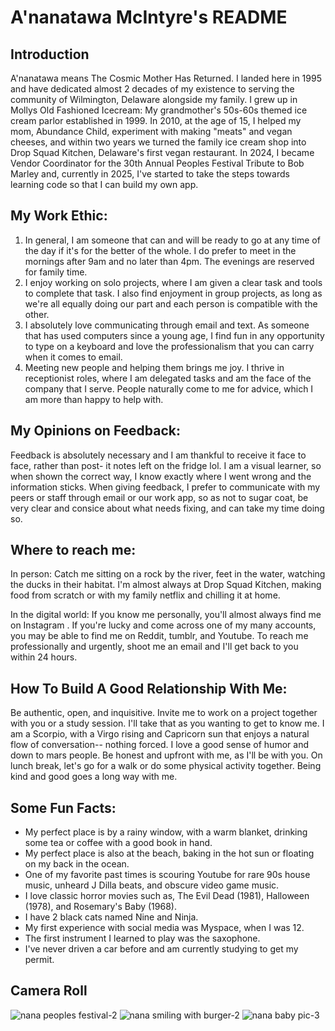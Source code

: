 # A'nanatawa McIntyre's README

## Introduction

A'nanatawa means The Cosmic Mother Has Returned. I landed here in 1995 and have dedicated almost 2 decades of my existence to serving the community of Wilmington, Delaware alongside my family. I grew up in Mollys Old Fashioned Icecream: My grandmother's 50s-60s themed ice cream parlor established in 1999. In 2010, at the age of 15, I helped my mom, Abundance Child, experiment with making "meats" and vegan cheeses, and within two years we turned the family ice cream shop into Drop Squad Kitchen, Delaware's first vegan restaurant. In 2024, I became Vendor Coordinator for the 30th Annual Peoples Festival Tribute to Bob Marley and, currently in 2025, I've started to take the steps towards learning code so that I can build my own app. 

## My Work Ethic:

1. In general, I am someone that can and will be ready to go at any time of the day if it's for the better of the whole. I do prefer to meet in the mornings after 9am and no later than 4pm. The evenings are reserved for family time. 
2. I enjoy working on solo projects, where I am given a clear task and tools to complete that task. I also find enjoyment in group projects, as long as we're all equally doing our part and each person is compatible with the other.
3. I absolutely love communicating through email and text. As someone that has used computers since a young age, I find fun in any opportunity to type on a keyboard and love the professionalism that you can carry when it comes to email.
4. Meeting new people and helping them brings me joy. I thrive in receptionist roles, where I am delegated tasks and am the face of the company that I serve. People naturally come to me for advice, which I am more than happy to help with.


## My Opinions on Feedback:
Feedback is absolutely necessary and I am thankful to receive it face to face, rather than post- it notes left on the fridge lol. I am a visual learner, so when shown the correct way, I know exactly where I went wrong and the information sticks. When giving feedback, I prefer to communicate with my peers or staff through email or our work app, so as not to sugar coat, be very clear and consice about what needs fixing, and can take my time doing so. 

## Where to reach me:

In person: Catch me sitting on a rock by the river, feet in the water, watching the ducks in their habitat. I'm almost always at Drop Squad Kitchen, making food from scratch or with my family netflix and chilling it at home. 

In the digital world: If you know me personally, you'll almost always find me on Instagram . If you're lucky and come across one of my many accounts, you may be able to find me on Reddit, tumblr, and Youtube. To reach me professionally and urgently, shoot me an email and I'll get back to you within 24 hours.

## How To Build A Good Relationship With Me:

Be authentic, open, and inquisitive. Invite me to work on a project together with you or a study session. I'll take that as you wanting to get to know me. I am a Scorpio, with a Virgo rising and Capricorn sun that enjoys a natural flow of conversation-- nothing forced. I love a good sense of humor and down to mars people. Be honest and upfront with me, as I'll be with you. On lunch break, let's go for a walk or do some physical activity together. Being kind and good goes a long way with me. 

## Some Fun Facts:
- My perfect place is by a rainy window, with a warm blanket, drinking some tea or coffee with a good book in hand.
- My perfect place is also at the beach, baking in the hot sun or floating on my back in the ocean.
- One of my favorite past times is scouring Youtube for rare 90s house music, unheard J Dilla beats, and obscure video game music.
- I love classic horror movies such as, The Evil Dead (1981), Halloween (1978), and Rosemary's Baby (1968).
- I have 2 black cats named Nine and Ninja.
- My first experience with social media was Myspace, when I was 12.
- The first instrument I learned to play was the saxophone.
- I've never driven a car before and am currently studying to get my permit.

## Camera Roll

![nana peoples festival-2](https://github.com/user-attachments/assets/26afbe88-c420-4f60-921e-a29d6f25c68c)
![nana smiling with burger-2](https://github.com/user-attachments/assets/cf6c4a13-e012-4e1e-bef1-667d2fb6d017)
![nana baby pic-3](https://github.com/user-attachments/assets/abab196f-8daf-48e7-a1e4-fdbe12b9a49f)






